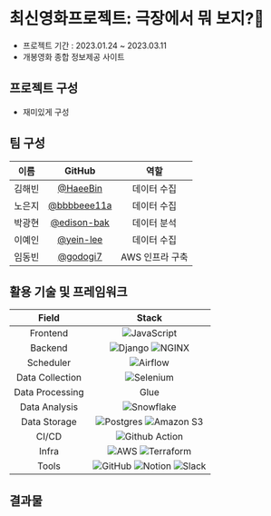 # **최신영화프로젝트: 극장에서 뭐 보지?🍿**

- 프로젝트 기간 : 2023.01.24 ~ 2023.03.11
- 개봉영화 종합 정보제공 사이트

## 프로젝트 구성
- 재미있게 구성

## 팀 구성

| 이름 | GitHub | 역할 |
|:---:| :---: |:---:|
|김해빈|[@HaeeBin](https://github.com/HaeeBin)|데이터 수집|
|노은지|[@bbbbeee11a](https://github.com/bbbbeee11a)|데이터 수집|
|박광현|[@edison-bak](https://github.com/edison-bak)|데이터 분석|
|이예인|[@yein-lee](https://github.com/yein-lee)|데이터 수집|
|임동빈|[@godogi7](https://github.com/godogi7)|AWS 인프라 구축|

## 활용 기술 및 프레임워크

| Field | Stack |
|:---:|:---:|
| Frontend | ![JavaScript](https://img.shields.io/badge/JavaScript-F7DF1E?style=for-the-badge&logo=JavaScript&logoColor=white) |
| Backend | ![Django](https://img.shields.io/badge/Django-092E20?style=for-the-badge&logo=django&logoColor=white) ![NGINX](https://img.shields.io/badge/nginx-009639?style=for-the-badge&logo=nginx&logoColor=white) |
| Scheduler | ![Airflow](https://img.shields.io/badge/Airflow-017CEE?style=for-the-badge&logo=Apache%20Airflow&logoColor=white) |
| Data Collection | ![Selenium](https://img.shields.io/badge/Selenium-569A31?style=for-the-badge&logo=selenium&logoColor=white)|
| Data Processing | Glue |
| Data Analysis | ![Snowflake](https://img.shields.io/badge/Snowflake-29B5E8?style=for-the-badge&logo=snowflake&logoColor=white) |
| Data Storage | ![Postgres](https://img.shields.io/badge/postgres-%23316192.svg?style=for-the-badge&logo=postgresql&logoColor=white) ![Amazon S3](https://img.shields.io/badge/Amazon_S3-569A31?style=for-the-badge&logo=Amazon%20S3&logoColor=white) |
| CI/CD | ![Github Action](https://img.shields.io/badge/GitHub_Actions-2088FF?style=for-the-badge&logo=github-actions&logoColor=white) |
| Infra | ![AWS](https://img.shields.io/badge/AWS-%23FF9900.svg?style=for-the-badge&logo=amazon-aws&logoColor=white) ![Terraform](https://img.shields.io/badge/terraform-%235835CC.svg?style=for-the-badge&logo=terraform&logoColor=white) |
| Tools | ![GitHub](https://img.shields.io/badge/github-%23121011.svg?style=for-the-badge&logo=github&logoColor=white)  ![Notion](https://img.shields.io/badge/Notion-%23000000.svg?style=for-the-badge&logo=notion&logoColor=white)  ![Slack](https://img.shields.io/badge/Slack-4A154B?style=for-the-badge&logo=slack&logoColor=white) |

[//]: # (## Architecture)

[//]: # ()
[//]: # (![aws architecture]&#40;https://github.com/data-dev-course/project4-team2/assets/36090207/f3f2cf05-876a-4492-b1ac-6e288107eda7&#41;)

## 결과물
